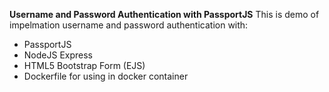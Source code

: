 **Username and Password Authentication with PassportJS**
This is demo of impelmation  username and password authentication with:
* PassportJS
* NodeJS Express
* HTML5 Bootstrap Form (EJS)
* Dockerfile for using in docker container

 